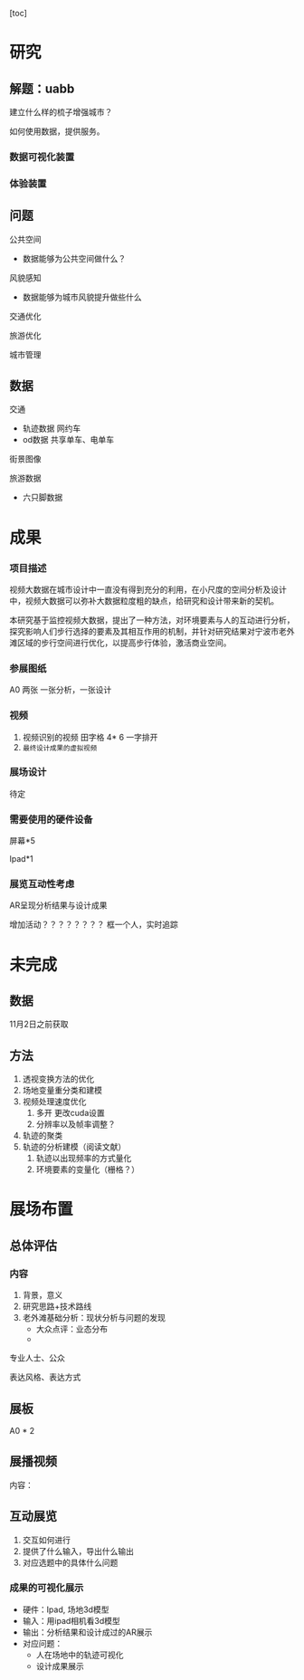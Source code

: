 [toc]

# 研究



## 解题：uabb

建立什么样的梳子增强城市？

如何使用数据，提供服务。

### 数据可视化装置

### 体验装置

## 问题

公共空间

- 数据能够为公共空间做什么？

风貌感知

* 数据能够为城市风貌提升做些什么

交通优化

旅游优化

城市管理



## 数据

交通

- 轨迹数据 网约车
- od数据 共享单车、电单车

街景图像

旅游数据

- 六只脚数据



# 成果

### 项目描述

视频大数据在城市设计中一直没有得到充分的利用，在小尺度的空间分析及设计中，视频大数据可以弥补大数据粒度粗的缺点，给研究和设计带来新的契机。

本研究基于监控视频大数据，提出了一种方法，对环境要素与人的互动进行分析，探究影响人们步行选择的要素及其相互作用的机制，并针对研究结果对宁波市老外滩区域的步行空间进行优化，以提高步行体验，激活商业空间。

### 参展图纸

A0 两张 一张分析，一张设计

### 视频

1. 视频识别的视频  田字格 4* 6 一字排开
2. `最终设计成果的虚拟视频` 

### 展场设计

待定

### 需要使用的硬件设备

屏幕*5

Ipad*1

### 展览互动性考虑

AR呈现分析结果与设计成果

增加活动？？？？？？？？         框一个人，实时追踪

# 未完成

## 数据

11月2日之前获取

## 方法

1. 透视变换方法的优化
2. 场地变量重分类和建模
3. 视频处理速度优化
   1. 多开 更改cuda设置
   2. 分辨率以及帧率调整？
4. 轨迹的聚类
5. 轨迹的分析建模（阅读文献）
   1. 轨迹以出现频率的方式量化
   2. 环境要素的变量化（栅格？）



# 展场布置

## 总体评估

### 内容

1. 背景，意义
2. 研究思路+技术路线
3. 老外滩基础分析：现状分析与问题的发现
   - 大众点评：业态分布
   - 

专业人士、公众

表达风格、表达方式

## 展板

A0 * 2

## 展播视频

内容：

## 互动展览

1.  交互如何进行
2. 提供了什么输入，导出什么输出
3. 对应选题中的具体什么问题

### 成果的可视化展示

- 硬件：Ipad, 场地3d模型
- 输入：用ipad相机看3d模型
- 输出：分析结果和设计成过的AR展示
- 对应问题：
  - 人在场地中的轨迹可视化
  - 设计成果展示

